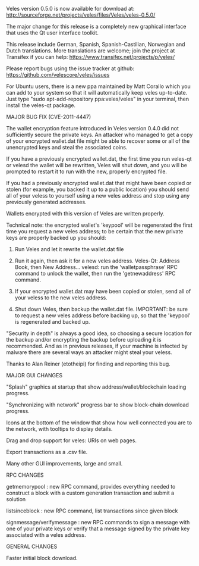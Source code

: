 Veles version 0.5.0 is now available for download at:
http://sourceforge.net/projects/veles/files/Veles/veles-0.5.0/

The major change for this release is a completely new graphical interface that uses the Qt user interface toolkit.

This release include German, Spanish, Spanish-Castilian, Norwegian and Dutch translations. More translations are welcome; join the project at Transifex if you can help:
https://www.transifex.net/projects/p/veles/

Please report bugs using the issue tracker at github:
https://github.com/velescore/veles/issues

For Ubuntu users, there is a new ppa maintained by Matt Corallo which you can add to your system so that it will automatically keep veles up-to-date.  Just type "sudo apt-add-repository ppa:veles/veles" in your terminal, then install the veles-qt package.

MAJOR BUG FIX  (CVE-2011-4447)

The wallet encryption feature introduced in Veles version 0.4.0 did not sufficiently secure the private keys. An attacker who
managed to get a copy of your encrypted wallet.dat file might be able to recover some or all of the unencrypted keys and steal the
associated coins.

If you have a previously encrypted wallet.dat, the first time you run veles-qt or velesd the wallet will be rewritten, Veles will
shut down, and you will be prompted to restart it to run with the new, properly encrypted file.

If you had a previously encrypted wallet.dat that might have been copied or stolen (for example, you backed it up to a public
location) you should send all of your veless to yourself using a new veles address and stop using any previously generated addresses.

Wallets encrypted with this version of Veles are written properly.

Technical note: the encrypted wallet's 'keypool' will be regenerated the first time you request a new veles address; to be certain that the
new private keys are properly backed up you should:

1. Run Veles and let it rewrite the wallet.dat file

2. Run it again, then ask it for a new veles address.
Veles-Qt: Address Book, then New Address...
velesd: run the 'walletpassphrase' RPC command to unlock the wallet,  then run the 'getnewaddress' RPC command.

3. If your encrypted wallet.dat may have been copied or stolen, send  all of your veless to the new veles address.

4. Shut down Veles, then backup the wallet.dat file.
IMPORTANT: be sure to request a new veles address before backing up, so that the 'keypool' is regenerated and backed up.

"Security in depth" is always a good idea, so choosing a secure location for the backup and/or encrypting the backup before uploading it is recommended. And as in previous releases, if your machine is infected by malware there are several ways an attacker might steal your veless.

Thanks to Alan Reiner (etotheipi) for finding and reporting this bug.

MAJOR GUI CHANGES

"Splash" graphics at startup that show address/wallet/blockchain loading progress.

"Synchronizing with network" progress bar to show block-chain download progress.

Icons at the bottom of the window that show how well connected you are to the network, with tooltips to display details.

Drag and drop support for veles: URIs on web pages.

Export transactions as a .csv file.

Many other GUI improvements, large and small.

RPC CHANGES

getmemorypool : new RPC command, provides everything needed to construct a block with a custom generation transaction and submit a solution

listsinceblock : new RPC command, list transactions since given block

signmessage/verifymessage : new RPC commands to sign a message with one of your private keys or verify that a message signed by the private key associated with a veles address.

GENERAL CHANGES

Faster initial block download.
